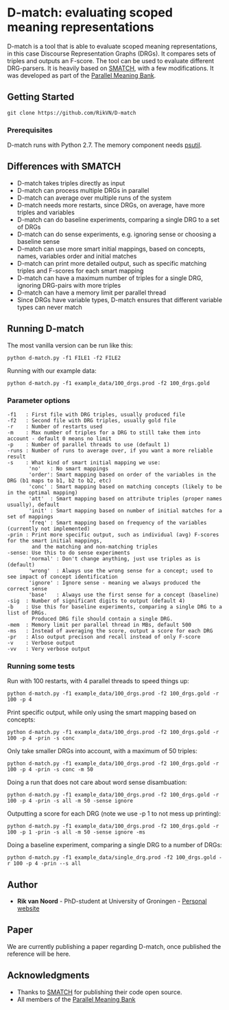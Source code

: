 # D-match: evaluating scoped meaning representations

D-match is a tool that is able to evaluate scoped meaning representations, in this case Discourse Representation Graphs (DRGs). It compares sets of triples and outputs an F-score. The tool can be used to evaluate different DRG-parsers.
It is heavily based on [SMATCH](https://github.com/snowblink14/smatch), with a few modifications. It was developed as part of the [Parallel Meaning Bank](www.pmb.let.rug.nl).

## Getting Started

```
git clone https://github.com/RikVN/D-match
```

### Prerequisites

D-match runs with Python 2.7. The memory component needs [psutil](https://pypi.python.org/pypi/psutil).

## Differences with SMATCH ##

* D-match takes triples directly as input
* D-match can process multiple DRGs in parallel
* D-match can average over multiple runs of the system
* D-match needs more restarts, since DRGs, on average, have more triples and variables
* D-match can do baseline experiments, comparing a single DRG to a set of DRGs
* D-match can do sense experiments, e.g. ignoring sense or choosing a baseline sense
* D-match can use more smart initial mappings, based on concepts, names, variables order and initial matches
* D-match can print more detailed output, such as specific matching triples and F-scores for each smart mapping
* D-match can have a maximum number of triples for a single DRG, ignoring DRG-pairs with more triples
* D-match can have a memory limit per parallel thread
* Since DRGs have variable types, D-match ensures that different variable types can never match

## Running D-match

The most vanilla version can be run like this:

```
python d-match.py -f1 FILE1 -f2 FILE2
```

Running with our example data:

```
python d-match.py -f1 example_data/100_drgs.prod -f2 100_drgs.gold
```

### Parameter options ###

```
-f1   : First file with DRG triples, usually produced file
-f2   : Second file with DRG triples, usually gold file
-r    : Number of restarts used
-m    : Max number of triples for a DRG to still take them into account - default 0 means no limit
-p    : Number of parallel threads to use (default 1)
-runs : Number of runs to average over, if you want a more reliable result
-s    : What kind of smart initial mapping we use:
       'no'   : No smart mappings
       'order': Smart mapping based on order of the variables in the DRG (b1 maps to b1, b2 to b2, etc)
       'conc' : Smart mapping based on matching concepts (likely to be in the optimal mapping)
       'att'  : Smart mapping based on attribute triples (proper names usually), default
       'init' : Smart mapping based on number of initial matches for a set of mappings
       'freq' : Smart mapping based on frequency of the variables (currently not implemented)
-prin : Print more specific output, such as individual (avg) F-scores for the smart initial mappings, 
        and the matching and non-matching triples
-sense: Use this to do sense experiments
       'normal' : Don't change anything, just use triples as is (default)   
       'wrong'  : Always use the wrong sense for a concept; used to see impact of concept identification
       'ignore' : Ignore sense - meaning we always produced the correct sense
       'base'   : Always use the first sense for a concept (baseline)
-sig  : Number of significant digits to output (default 4)
-b    : Use this for baseline experiments, comparing a single DRG to a list of DRGs. 
        Produced DRG file should contain a single DRG.
-mem  : Memory limit per parallel thread in MBs, default 500        
-ms   : Instead of averaging the score, output a score for each DRG
-pr   : Also output precison and recall instead of only F-score
-v    : Verbose output
-vv   : Very verbose output  
```

### Running some tests ###

Run with 100 restarts, with 4 parallel threads to speed things up:

```
python d-match.py -f1 example_data/100_drgs.prod -f2 100_drgs.gold -r 100 -p 4
```

Print specific output, while only using the smart mapping based on concepts:

```
python d-match.py -f1 example_data/100_drgs.prod -f2 100_drgs.gold -r 100 -p 4 -prin -s conc
```

Only take smaller DRGs into account, with a maximum of 50 triples:

```
python d-match.py -f1 example_data/100_drgs.prod -f2 100_drgs.gold -r 100 -p 4 -prin -s conc -m 50
```

Doing a run that does not care about word sense disambuation:

```
python d-match.py -f1 example_data/100_drgs.prod -f2 100_drgs.gold -r 100 -p 4 -prin -s all -m 50 -sense ignore
```

Outputting a score for each DRG (note we use -p 1 to not mess up printing):

```
python d-match.py -f1 example_data/100_drgs.prod -f2 100_drgs.gold -r 100 -p 1 -prin -s all -m 50 -sense ignore -ms
```

Doing a baseline experiment, comparing a single DRG to a number of DRGs:

```
python d-match.py -f1 example_data/single_drg.prod -f2 100_drgs.gold -r 100 -p 4 -prin --s all
```



## Author

* **Rik van Noord** - PhD-student at University of Groningen - [Personal website](www.rikvannoord.nl)

## Paper ##

We are currently publishing a paper regarding D-match, once published the reference will be here.

## Acknowledgments

* Thanks to [SMATCH](https://github.com/snowblink14/smatch) for publishing their code open source.
* All members of the [Parallel Meaning Bank](www.pmb.let.rug.nl)
